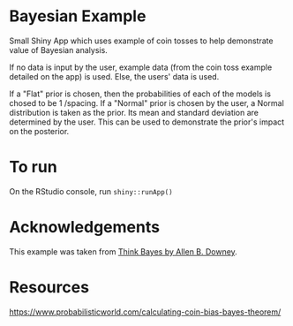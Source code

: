 # Bayesian Example
Small Shiny App which uses example of coin tosses to help demonstrate value of Bayesian analysis.

If no data is input by the user, example data (from the coin toss example detailed on the app) is used. Else, the users' data is used. 

If a "Flat" prior is chosen, then the probabilities of each of the models is chosed to be 1 /spacing. If a "Normal" prior is chosen by the user, a Normal distribution is taken as the prior. Its mean and standard deviation are determined by the user. This can be used to demonstrate the prior's impact on the posterior.

# To run

On the RStudio console, run `shiny::runApp()`

# Acknowledgements

This example was taken from [Think Bayes by Allen B. Downey](https://greenteapress.com/wp/think-bayes/). 

# Resources

https://www.probabilisticworld.com/calculating-coin-bias-bayes-theorem/
